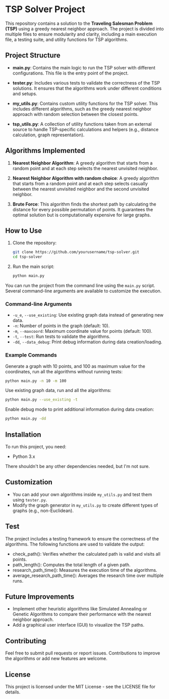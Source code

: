 # TSP Solver Project

This repository contains a solution to the **Traveling Salesman Problem (TSP)** using a greedy nearest neighbor approach. The project is divided into multiple files to ensure modularity and clarity, including a main execution file, a testing suite, and utility functions for TSP algorithms.

## Project Structure

- **main.py**: Contains the main logic to run the TSP solver with different configurations. This file is the entry point of the project.
  
- **tester.py**: Includes various tests to validate the correctness of the TSP solutions. It ensures that the algorithms work under different conditions and setups.

- **my_utils.py**: Contains custom utility functions for the TSP solver. This includes different algorithms, such as the greedy nearest neighbor approach with random selection between the closest points.

- **tsp_utils.py**: A collection of utility functions taken from an external source to handle TSP-specific calculations and helpers (e.g., distance calculation, graph representation).

## Algorithms Implemented

1. **Nearest Neighbor Algorithm**: A greedy algorithm that starts from a random point and at each step selects the nearest unvisited neighbor.
   
2. **Nearest Neighbor Algorithm with random choice**: A greedy algorithm that starts from a random point and at each step selects casually between the nearest unvisited neighbor and the second unvisited neighbor.

3. **Brute Force**: This algorithm finds the shortest path by calculating the distance for every possible permutation of points. It guarantees the optimal solution but is computationally expensive for large graphs.

## How to Use

1. Clone the repository:

   ```bash
   git clone https://github.com/yourusername/tsp-solver.git
   cd tsp-solver
   ```

2. Run the main script:

   ```bash
   python main.py
   ```

You can run the project from the command line using the `main.py` script. Several command-line arguments are available to customize the execution.

### Command-line Arguments

- `-u_e`, `--use_existing`: Use existing graph data instead of generating new data.
- `-n`: Number of points in the graph (default: 10).
- `-m`, `--maxcoord`: Maximum coordinate value for points (default: 100).
- `-t`, `--test`: Run tests to validate the algorithms.
- `-dd`, `--data_debug`: Print debug information during data creation/loading.

### Example Commands

Generate a graph with 10 points, and 100 as maximum value for the coordinates, run all the algorithms without running tests:
```bash
python main.py -n 10 -m 100
```
Use existing graph data, run and all the algorithms:
```bash
python main.py --use_existing -t
```
Enable debug mode to print additional information during data creation:
```bash
python main.py -dd
```
## Installation

To run this project, you need:

- Python 3.x

There shouldn't be any other dependencies needed, but I'm not sure.

## Customization

- You can add your own algorithms inside `my_utils.py` and test them using `tester.py`.
- Modify the graph generator in `my_utils.py` to create different types of graphs (e.g., non-Euclidean).

## Test
The project includes a testing framework to ensure the correctness of the algorithms. The following functions are used to validate the output:
- check_path(): Verifies whether the calculated path is valid and visits all points.
- path_length(): Computes the total length of a given path.
- research_path_time(): Measures the execution time of the algorithms.
- average_research_path_time(): Averages the research time over multiple runs.

## Future Improvements

- Implement other heuristic algorithms like Simulated Annealing or Genetic Algorithms to compare their performance with the nearest neighbor approach.
- Add a graphical user interface (GUI) to visualize the TSP paths.

## Contributing

Feel free to submit pull requests or report issues. Contributions to improve the algorithms or add new features are welcome.

## License

This project is licensed under the MIT License - see the LICENSE file for details.
